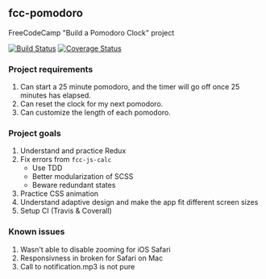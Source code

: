 ## fcc-pomodoro

FreeCodeCamp "Build a Pomodoro Clock" project

[![Build Status](https://travis-ci.org/IlyaMurashov/fcc-pomodoro.svg?branch=master)](https://travis-ci.org/IlyaMurashov/fcc-pomodoro)
[![Coverage Status](https://coveralls.io/repos/github/IlyaMurashov/fcc-pomodoro/badge.svg?branch=master)](https://coveralls.io/github/IlyaMurashov/fcc-pomodoro?branch=master)

### Project requirements

1. Can start a 25 minute pomodoro, and the timer will go off once 25 minutes has elapsed.
2. Can reset the clock for my next pomodoro.
3. Can customize the length of each pomodoro.

### Project goals

1. Understand and practice Redux
2. Fix errors from `fcc-js-calc`
   * Use TDD
   * Better modularization of SCSS
   * Beware redundant states
3. Practice CSS animation
4. Understand adaptive design and make the app fit different screen sizes
5. Setup CI (Travis & Coverall)

### Known issues

1. Wasn't able to disable zooming for iOS Safari
2. Responsivness in broken for Safari on Mac
3. Call to notification.mp3 is not pure
